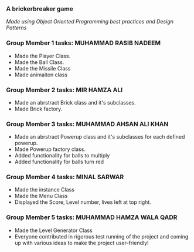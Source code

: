 ### A brickerbreaker game 

*Made using Object Oriented Programming best practices and Design Patterns*

### Group Member 1 tasks: MUHAMMAD RASIB NADEEM
- Made the Player Class.
- Made the Ball Class.
- Made the Missile Class
- Made  animaiton class

### Group Member 2 tasks: MIR HAMZA ALI
- Made an abrstract Brick class and it's subclasses.
- Made Brick factory.

### Group Member 3 tasks: MUHAMMAD AHSAN ALI KHAN
- Made an abrstract Powerup class and it's subclasses for each defined powerup.
- Made Powerup factory class.
- Added functionality for balls to multiply
- Added functionality for balls turn red

### Group Member 4 tasks: MINAL SARWAR
- Made the instance Class
- Made the Menu Class
- Displayed the Score, Level number, lives left at top right.

### Group Member 5 tasks: MUHAMMAD HAMZA WALA QADR
- Made the Level Generator Class
- Everyone contributed in rigorous test running of the project and coming up with various ideas to make the project user-friendly!
